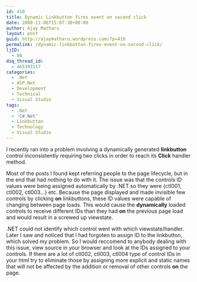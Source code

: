 ```yaml
---
id: 410
title: Dynamic Linkbutton fires event on second click
date: 2008-11-06T15:07:38+00:00
author: Ajay Matharu
layout: post
guid: http://ajaymatharu.wordpress.com/?p=410
permalink: /dynamic-linkbutton-fires-event-on-second-click/
ljID:
  - 80
dsq_thread_id:
  - 465393117
categories:
  - .Net
  - ASP.Net
  - Development
  - Technical
  - Visual Studio
tags:
  - .Net
  - 'C#.Net'
  - Linkbutton
  - Technology
  - Visual Studio
---
```

I recently ran into a problem involving a dynamically generated <strong class="highlight">linkbutton</strong> control inconsistently requiring two clicks in order to reach its <strong class="highlight">Click</strong> handler method.

Most of the posts I found kept referring people to the page lifecycle, but in the end that had nothing to do with it. The issue was that the controls ID values were being assigned automatically by .NET so they were {ctl001, ctl002, ctl003&#8230;} etc. Because the page displayed and made invisible few controls by clicking <strong class="highlight">on</strong> linkbuttons, these ID values were capable of changing between page loads. This would cause the <strong class="highlight">dynamically</strong> loaded controls to receive different IDs than they had <strong class="highlight">on</strong> the previous page load and would result in a screwed up viewstate.

.NET could not identify which control went with which viewstate/handler. Later I saw and noticed that I had forgoten to assign ID to the linkbutton, which solved my problem. So I would reccomend to anybody dealing with this issue, view source in your browser and look at the IDs assigned to your controls. If there are a lot of ctl002, ctl003, ctl004 type of control IDs in your html try to eliminate those by assigning more explicit and static names that will not be affected by the addition or removal of other controls <strong class="highlight">on</strong> the page.